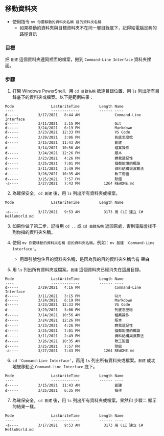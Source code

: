 ## 移動資料夾

* 使用指令 `mv 你要移動的資料夾名稱 目的資料夾名稱`
  * 如果移動的資料夾與目標資料夾不在同一層目錄底下，記得給電腦足夠的路徑資訊

### 目標

把 `創建` 這個資料夾連同裡面的檔案，搬到 `Command-Line Interface` 資料夾裡面。

### 步驟

1. 打開 Windows PowerShell，用 `cd 目錄名稱` 抵達目錄位置，用 `ls` 列出所有目錄底下的資料夾或檔案。以下是範例結果：

```
Mode                 LastWriteTime         Length Name
----                 -------------         ------ ----
d-----         3/17/2021   8:44 AM                Command-Line Interface
d-----         3/11/2021   3:15 PM                Git
d-----         3/24/2021   6:19 PM                Markdown
d-----         3/23/2021  12:33 PM                VS Code
d-----         3/29/2021   3:06 PM                到底怎麼唸
d-----         3/15/2021  11:43 AM                創建
d-----         3/14/2021  10:56 AM                檔案操作
d-----         3/24/2021  12:26 PM                版本
d-----         3/23/2021   4:26 PM                瞧我這記性
d-----         3/25/2021   7:01 PM                貓都能懂的概論
d-----         3/11/2021   2:49 PM                資料結構與演算法
d-----         3/26/2021  10:35 AM                軟工術語
d-----         3/25/2021   7:57 PM                除錯
-a----         3/27/2021   7:43 PM           1264 README.md
```

2. 為確保安全，`cd 創建` 後，用 `ls` 列出所有資料夾或檔案。

```
Mode                 LastWriteTime         Length Name
----                 -------------         ------ ----
-a----         3/17/2021   9:53 AM           3173 用 CLI 建立 C# HelloWorld.md
```

3. 如果你做了第二步，記得用 `cd ..` 或 `cd 目錄名稱` 返回原處，否則電腦會找不到你指的資料夾名稱。

4. 使用 `mv 你要移動的資料夾名稱 目的資料夾名稱`，例如：`mv 創建 'Command-Line Interface'`。
   * 用單引號包住目的資料夾名稱，是因為我的目的資料夾名稱含有 **空白**

5. 用 `ls` 列出所有資料夾或檔案。`創建` 這個資料夾已經消失在這層目錄。

```
Mode                 LastWriteTime         Length Name
----                 -------------         ------ ----
d-----         3/29/2021   4:16 PM                Command-Line Interface
d-----         3/11/2021   3:15 PM                Git
d-----         3/24/2021   6:19 PM                Markdown
d-----         3/23/2021  12:33 PM                VS Code
d-----         3/29/2021   3:06 PM                到底怎麼唸
d-----         3/14/2021  10:56 AM                檔案操作
d-----         3/24/2021  12:26 PM                版本
d-----         3/23/2021   4:26 PM                瞧我這記性
d-----         3/25/2021   7:01 PM                貓都能懂的概論
d-----         3/11/2021   2:49 PM                資料結構與演算法
d-----         3/26/2021  10:35 AM                軟工術語
d-----         3/25/2021   7:57 PM                除錯
-a----         3/27/2021   7:43 PM           1264 README.md
```

6. `cd 'Command-Line Interface'`，再用 `ls` 列出所有資料夾或檔案。`創建` 成功地被移動至 `Command-Line Interface` 底下。

```
Mode                 LastWriteTime         Length Name
----                 -------------         ------ ----
d-----         3/15/2021  11:43 AM                創建
d-----         3/25/2021   6:35 PM                操作
```

7. 為確保安全，`cd 創建` 後，用 `ls` 列出所有資料夾或檔案。果然和 步驟二 顯示的結果一樣。

```
Mode                 LastWriteTime         Length Name
----                 -------------         ------ ----
-a----         3/17/2021   9:53 AM           3173 用 CLI 建立 C# HelloWorld.md
```